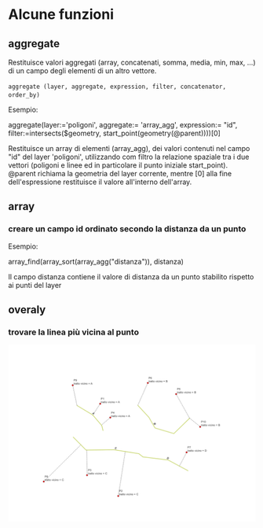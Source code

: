 # Alcune funzioni
## aggregate
Restituisce valori aggregati (array, concatenati, somma, media, min, max, ...) di un campo degli elementi di un altro vettore.

``aggregate (layer, aggregate, expression, filter, concatenator, order_by)``

Esempio: 

aggregate(layer:='poligoni', aggregate:= 'array_agg', 
          expression:= "id", 
          filter:=intersects($geometry, start_point(geometry(@parent))))[0]
		  
Restituisce un array di elementi (array_agg), dei valori contenuti nel campo "id" del layer 'poligoni', utilizzando com filtro
la relazione spaziale tra i due vettori (poligoni e linee ed in particolare il punto iniziale start_point). @parent richiama la geometria
del layer corrente, mentre [0] alla fine dell'espressione restituisce il valore all'interno dell'array.
## array
### creare un campo id ordinato secondo la distanza da un punto

Esempio:

array_find(array_sort(array_agg("distanza")), distanza)

Il campo distanza contiene il valore di distanza da un punto stabilito rispetto ai punti del layer


## overaly
### trovare la linea più vicina al punto



![alt text](https://github.com/ludovico85/GIS-RESOURCES/blob/master/Field%20Calculator/img/overlay_nearest.PNG?raw=true)